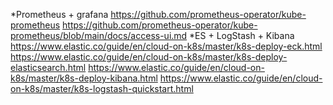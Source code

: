 *Prometheus + grafana 
	https://github.com/prometheus-operator/kube-prometheus
	https://github.com/prometheus-operator/kube-prometheus/blob/main/docs/access-ui.md
*ES + LogStash + Kibana
	https://www.elastic.co/guide/en/cloud-on-k8s/master/k8s-deploy-eck.html
	https://www.elastic.co/guide/en/cloud-on-k8s/master/k8s-deploy-elasticsearch.html
	https://www.elastic.co/guide/en/cloud-on-k8s/master/k8s-deploy-kibana.html
	https://www.elastic.co/guide/en/cloud-on-k8s/master/k8s-logstash-quickstart.html
